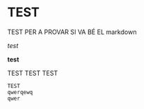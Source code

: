 # TEST

TEST PER A PROVAR SI VA BÉ EL markdown

*test*

**test**

  TEST 
  TEST
  TEST

    TEST
    qwerqewq
    qwer
